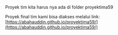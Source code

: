 Proyek tim kita harus nya ada di folder proyektima59

Proyek final tim kami bisa diakses melalui link: [https://abahauddin.github.io/proyektima59/](https://abahauddin.github.io/proyektima59/)
